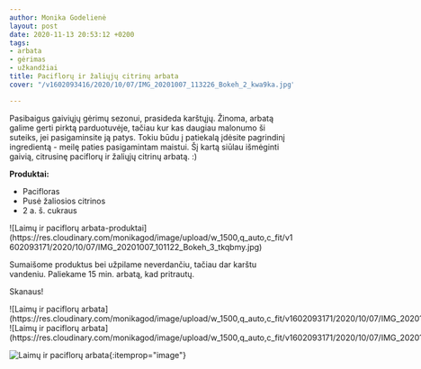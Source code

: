 ```yaml
---
author: Monika Godelienė
layout: post
date: 2020-11-13 20:53:12 +0200
tags:
- arbata
- gėrimas
- užkandžiai
title: Paciflorų ir žaliųjų citrinų arbata
cover: "/v1602093416/2020/10/07/IMG_20201007_113226_Bokeh_2_kwa9ka.jpg"

---
```

Pasibaigus gaiviųjų gėrimų sezonui, prasideda karštųjų. Žinoma, arbatą galime gerti pirktą parduotuvėje, tačiau kur kas daugiau malonumo ši suteiks, jei pasigaminsite ją patys. Tokiu būdu į patiekalą įdėsite pagrindinį ingredientą - meilę paties pasigamintam maistui. Šį kartą siūlau išmėginti gaivią, citrusinę paciflorų ir žaliųjų citrinų arbatą. :)

**Produktai:**

* <span itemprop="recipeIngredient">Pacifloras</span>
* <span itemprop="recipeIngredient">Pusė žaliosios citrinos</span>
* <span itemprop="recipeIngredient">2 a. š. cukraus</span>

<div itemprop="recipeInstructions" markdown="1">
![Laimų ir paciflorų arbata-produktai](https://res.cloudinary.com/monikagod/image/upload/w_1500,q_auto,c_fit/v1602093171/2020/10/07/IMG_20201007_101122_Bokeh_3_tkqbmy.jpg) 
 
Sumaišome produktus bei užpilame neverdančiu, tačiau dar karštu vandeniu. Paliekame 15 min. arbatą, kad pritrautų.  
</div>

Skanaus! 
 
  <div class="row">
<div class="six columns" markdown="1">
![Laimų ir paciflorų arbata](https://res.cloudinary.com/monikagod/image/upload/w_1500,q_auto,c_fit/v1602093171/2020/10/07/IMG_20201007_101357_Bokeh_2_oamfr1.jpg)  
</div>
<div class="six columns" markdown="1">
![Laimų ir paciflorų arbata](https://res.cloudinary.com/monikagod/image/upload/w_1500,q_auto,c_fit/v1602093171/2020/10/07/IMG_20201007_101543_Bokeh_2_l0etgo.jpg)
</div>
</div>

![Laimų ir paciflorų arbata](https://res.cloudinary.com/monikagod/image/upload/w_1500,q_auto,c_fit/v1602093416/2020/10/07/IMG_20201007_113226_Bokeh_2_kwa9ka.jpg){:itemprop="image"}